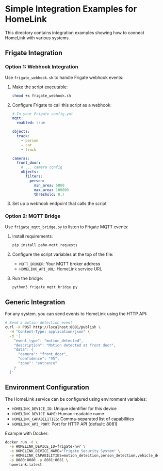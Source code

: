 # Simple Integration Examples for HomeLink

This directory contains integration examples showing how to connect HomeLink with various systems.

## Frigate Integration

### Option 1: Webhook Integration

Use `frigate_webhook.sh` to handle Frigate webhook events:

1. Make the script executable:

   ```bash
   chmod +x frigate_webhook.sh
   ```

2. Configure Frigate to call this script as a webhook:

   ```yaml
   # In your Frigate config.yml
   mqtt:
     enabled: true

   objects:
     track:
       - person
       - car
       - truck

   cameras:
     front_door:
       # ... camera config
       objects:
         filters:
           person:
             min_area: 5000
             max_area: 100000
             threshold: 0.7
   ```

3. Set up a webhook endpoint that calls the script

### Option 2: MQTT Bridge

Use `frigate_mqtt_bridge.py` to listen to Frigate MQTT events:

1. Install requirements:

   ```bash
   pip install paho-mqtt requests
   ```

2. Configure the script variables at the top of the file:

   - `MQTT_BROKER`: Your MQTT broker address
   - `HOMELINK_API_URL`: HomeLink service URL

3. Run the bridge:
   ```bash
   python3 frigate_mqtt_bridge.py
   ```

## Generic Integration

For any system, you can send events to HomeLink using the HTTP API:

```bash
# Send a motion detection event
curl -X POST http://localhost:8081/publish \
  -H "Content-Type: application/json" \
  -d '{
    "event_type": "motion_detected",
    "description": "Motion detected at front door",
    "data": {
      "camera": "front_door",
      "confidence": "95",
      "zone": "entrance"
    }
  }'
```

## Environment Configuration

The HomeLink service can be configured using environment variables:

- `HOMELINK_DEVICE_ID`: Unique identifier for this device
- `HOMELINK_DEVICE_NAME`: Human-readable name
- `HOMELINK_CAPABILITIES`: Comma-separated list of capabilities
- `HOMELINK_API_PORT`: Port for HTTP API (default: 8081)

Example with Docker:

```bash
docker run -d \
  -e HOMELINK_DEVICE_ID=frigate-nvr \
  -e HOMELINK_DEVICE_NAME="Frigate Security System" \
  -e HOMELINK_CAPABILITIES=motion_detection,person_detection,vehicle_detection \
  -p 8080:8080 -p 8081:8081 \
  homelink:latest
```
